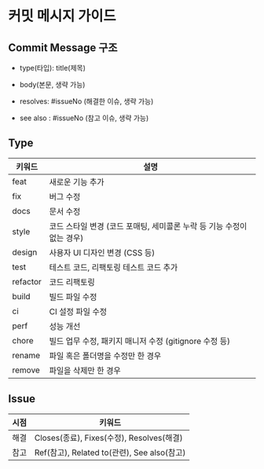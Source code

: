 # 커밋 메시지 가이드

## Commit Message 구조

- type(타입): title(제목)

- body(본문, 생략 가능)

- resolves: #issueNo (해결한 이슈, 생략 가능)

- see also : #issueNo (참고 이슈, 생략 가능)

## Type

| 키워드 | 설명 |
|-----|-----|
| feat | 새로운 기능 추가 |
| fix | 버그 수정 |
| docs | 문서 수정 |
| style | 코드 스타일 변경 (코드 포매팅, 세미콜론 누락 등 기능 수정이 없는 경우) |
| design | 사용자 UI 디자인 변경 (CSS 등) |
| test | 테스트 코드, 리팩토링 테스트 코드 추가 |
| refactor | 코드 리팩토링 |
| build | 빌드 파일 수정 |
| ci | CI 설정 파일 수정 |
| perf | 성능 개선 |
| chore | 빌드 업무 수정, 패키지 매니저 수정 (gitignore 수정 등) |
| rename | 파일 혹은 폴더명을 수정만 한 경우 |
| remove | 파일을 삭제만 한 경우 |

## Issue

| 시점 | 키워드 |
|-----|-----|
| 해결 | Closes(종료), Fixes(수정), Resolves(해결) |
| 참고 | Ref(참고), Related to(관련), See also(참고) |
